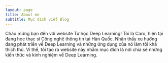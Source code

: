 ```yaml
---
layout: page
title: About me
subtitle: Mục đích viết Blog
---
```


Chào mừng bạn đến với website Tự học Deep Learning!
Tôi là Caro, hiện tại đang học thạc sĩ Công nghệ thông tin tại Hàn Quốc. Nhận thấy xu hướng đang phát triển về Deep Learning và những ứng dụng của nó làm tôi khá thích thú. Vì thế, tôi tạo ra website này nhằm mục đích là nơi chia sẻ những kiến thức và kinh nghiệm về Deep Learning.
